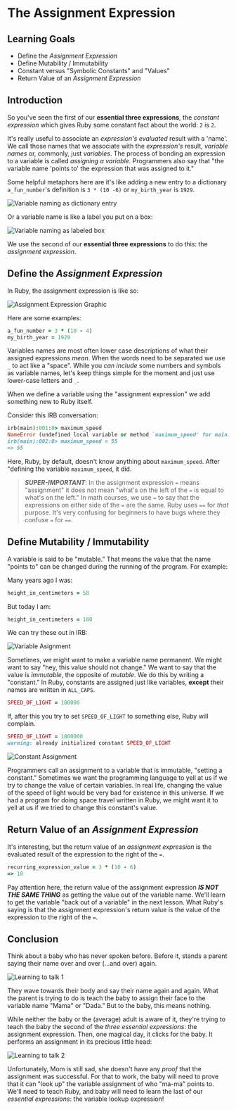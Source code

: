 # The Assignment Expression

## Learning Goals

* Define the _Assignment Expression_
* Define Mutability / Immutability
* Constant versus "Symbolic Constants" and "Values"
* Return Value of an _Assignment Expression_

## Introduction

So you've seen the first of our **essential three expressions**, the _constant
expression_ which gives Ruby some constant fact about the world: `2` is `2`.

It's really useful to associate an _expression's_ _evaluated_ result with a
'name'. We call those names that we associate with the _expression's_ result,
_variable names_ or, commonly, just _variables_. The process of bonding an
expression to a variable is called _assigning a variable_. Programmers also say
that "the variable name 'points to' the expression that was assigned to it."

Some helpful metaphors here are it's like adding a new entry to a dictionary
`a_fun_number`'s definition is `3 * (10 -6)` or `my_birth_year` is `1929`.

![Variable naming as dictionary entry](https://curriculum-content.s3.amazonaws.com/programming-univbasics/the-assignment-expression/Image_87A_VariableNamingMetaphors.png)

Or a variable name is like a label you put on a box:

![Variable naming as labeled box](https://curriculum-content.s3.amazonaws.com/programming-univbasics/the-assignment-expression/Image_87C_VariableNamingMetaphors.png)

We use the second of our **essential three expressions** to do this: the
_assignment expression_.

## Define the _Assignment Expression_

In Ruby, the assignment expression is like so:

![Assignment Expression Graphic](https://curriculum-content.s3.amazonaws.com/programming-univbasics/the-assignment-expression/Image_88_AssignmentExpression.png)

Here are some examples:

```ruby
a_fun_number = 3 * (10 - 4)
my_birth_year = 1929
```

Variables names are most often lower case descriptions of what their assigned
expressions _mean_. When the words need to be separated we use `_` to act like
a "space". While you _can include_ some numbers and symbols as variable names,
let's keep things simple for the moment and just use lower-case letters and
`_`.

When we define a variable using the "assignment expression" we add
something new to Ruby itself.

Consider this IRB conversation:

```ruby
irb(main):001:0> maximum_speed
NameError (undefined local variable or method `maximum_speed' for main:Object)
irb(main):002:0> maximum_speed = 55
=> 55
```

Here, Ruby, by default, doesn't know anything about `maximum_speed`. After
"defining the variable `maximum_speed`, it did.

> ***SUPER-IMPORTANT***: In the assignment expression `=` means "assignment" it
> does not mean "what's on the left of the `=` is equal to what's on the left."
> In math courses, we use `=` to say that the expressions on either side of the
> `=` are the same. Ruby uses `==` for _that_ purpose. It's very confusing for
> beginners to have bugs where they confuse `=` for `==`.

## Define Mutability / Immutability

A variable is said to be "mutable." That means the value that the name "points
to" can be changed during the running of the program.  For example:

Many years ago I was:

```ruby
height_in_centimeters = 50
```

But today I am:

```ruby
height_in_centimeters = 180
```

We can try these out in IRB:

![Variable Asignment](https://curriculum-content.s3.amazonaws.com/prework/mutable_var_assn.gif)

Sometimes, we might want to make a variable name permanent. We might want to
say "hey, this value should not change." We want to say that the value is
_immutable_, the opposite of _mutable_. We do this by writing a "constant." In
Ruby, constants are assigned just like variables, **except** their names are
written in `ALL_CAPS`.

```ruby
SPEED_OF_LIGHT = 180000
```

If, after this you try to set `SPEED_OF_LIGHT` to something else, Ruby will
complain.

```ruby
SPEED_OF_LIGHT = 1800000
warning: already initialized constant SPEED_OF_LIGHT
```

![Constant Assignment](https://curriculum-content.s3.amazonaws.com/prework/constant_assn.gif)

Programmers call an assignment to a variable that is immutable, "setting a
constant." Sometimes we want the programming language to yell at us if we try
to change the value of certain variables. In real life, changing the value of
the speed of light would be very bad for existence in this universe. If we had
a program for doing space travel written in Ruby, we might want it to yell at
us if we tried to change this constant's value.

## Return Value of an _Assignment Expression_

It's interesting, but the return value of an _assignment expression_ is the
evaluated result of the expression to the right of the `=`.

```ruby
recurring_expression_value = 3 * (10 - 6)
=> 18
```

Pay attention here, the return value of the assignment expression ***IS NOT THE
SAME THING*** as getting the value out of the variable name. We'll learn to get
the variable "back out of a variable" in the next lesson. What Ruby's saying is
that the assignment expression's return value is the value of the expression to
the right of the `=`.

## Conclusion

Think about a baby who has never spoken before.  Before it, stands a parent
saying their name over and over (...and over) again.

![Learning to talk 1](https://curriculum-content.s3.amazonaws.com/programming-univbasics/the-assignment-expression/Image_55_Mama-Baby_1.png)

They wave towards their body and say their name again and again. What the
parent is trying to do is teach the baby to assign their face to the variable
name "Mama" or "Dada." But to the baby, this means nothing.

While neither the baby or the (average) adult is aware of it, they're trying to
teach the baby the second of the _three essential expressions_: the assignment
expression. Then, one magical day, it clicks for the baby. It performs an
assignment in its precious little head:

![Learning to talk 2](https://curriculum-content.s3.amazonaws.com/programming-univbasics/the-assignment-expression/Image_55_Mama-Baby_2.png)

Unfortunately, Mom is still sad, she doesn't have any _proof_ that the
assignment was successful. For that to work, the baby will need to prove that
it can "look up" the variable assignment of who "ma-ma" points to. We'll need
to teach Ruby, and baby will need to learn the last of our _essential
expressions_: the variable lookup expression!
